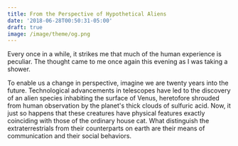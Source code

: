 ```yaml
---
title: From the Perspective of Hypothetical Aliens
date: '2018-06-28T00:50:31-05:00'
draft: true
image: /image/theme/og.png
---
```

Every once in a while, it strikes me that much of the human experience is peculiar. The thought came to me once again this evening as I was taking a shower. 

To enable us a change in perspective, imagine we are twenty years into the future. Technological advancements in telescopes have led to the discovery of an alien species inhabiting the surface of Venus, heretofore shrouded from human observation by the planet's thick clouds of sulfuric acid. Now, it just so happens that these creatures have physical features exactly coinciding with those of the ordinary house cat. What distinguish the extraterrestrials from their counterparts on earth are their means of communication and their social behaviors.
